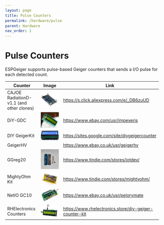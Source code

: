 ```yaml
---
layout: page
title: Pulse Counters
permalink: /hardware/pulse
parent: Hardware
nav_order: 1
---
```


# Pulse Counters

ESPGeiger supports pulse-based Geiger counters that sends a I/O pulse for each detected count.

| Counter | Image | Link |
|---|---|---|
CAJOE RadiationD-v1.1 (and other clones) | ![CAJOE RadiationD-v1.1](img/cajoev11.jpg#img-thumbnail) | <https://s.click.aliexpress.com/e/_DB6zuUD>
DiY-GDC | ![MightyOhm](img/DiY-GDC.jpg#img-thumbnail) | https://www.ebay.com/usr/impexeris
DIY GeigerKit | ![DIY GeigerKit](img/diygeiger.jpg#img-thumbnail) | https://sites.google.com/site/diygeigercounter
GeigerHV | | https://www.ebay.co.uk/usr/geigerhv
GGreg20 | ![GGreg20](img/ggreg.jpg#img-thumbnail) | https://www.tindie.com/stores/iotdev/
MightyOhm Kit | ![MightyOhm](img/mightyohm.jpg#img-thumbnail) | https://www.tindie.com/stores/mightyohm/
NetIO GC10 | ![NetIO GC10](img/gc10.jpg#img-thumbnail) | https://www.ebay.co.uk/usr/pelorymate
RHElectronics Counters | ![RH-K-GK-2-A](img/RH-K-GK-2-A.jpg#img-thumbnail) | https://www.rhelectronics.store/diy-geiger-counter-kit
